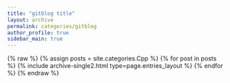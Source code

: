 ```yaml
---
title: "gitblog title"
layout: archive
permalink: categories/gitblog
author_profile: true
sidebar_main: true
---
```


{% raw %}
{% assign posts = site.categories.Cpp %}
{% for post in posts %} {% include archive-single2.html type=page.entries_layout %} {% endfor %}
{% endraw %}